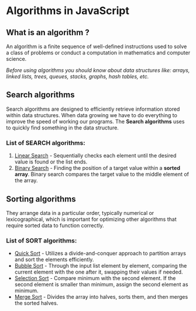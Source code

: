 # Algorithms in JavaScript
## What is an algorithm ?
An algorithm is a finite sequence of well-defined instructions used to solve a class of problems or conduct a computation in mathematics and computer science.

*Before using algorithms you should know about data structures like: arrays, linked lists, trees, queues, stacks, graphs, hash tables, etc.*


## Search algorithms
Search algorithms are designed to efficiently retrieve information stored within data structures.
When data growing we have to do everything to improve the speed of working our programs.
The **Search algorithms** uses to quickly find something in the data structure.

### List of SEARCH algorithms:
1. [Linear Search](/search/linear-search/) - Sequentially checks each element until the desired value is found or the list ends.
2. [Binary Search](/search/binary-search/) - Finding the position of a target value within a **sorted array**. Binary search compares the target value to the middle element of the array.


## Sorting algorithms
They arrange data in a particular order, typically numerical or lexicographical, which is important for optimizing other algorithms that require sorted data to function correctly.

### List of SORT algorithms:
- [Quick Sort](/sort/quick-sort/) - Utilizes a divide-and-conquer approach to partition arrays and sort the elements efficiently.
- [Bubble Sort](/sort/bubble-sort) - Through the input list element by element, comparing the current element with the one after it, swapping their values if needed.
- [Selection Sort](/sort/selection-sort) - Compare minimum with the second element. If the second element is smaller than minimum, assign the second element as minimum.
- [Merge Sort](/sort/merge-sort) - Divides the array into halves, sorts them, and then merges the sorted halves.
